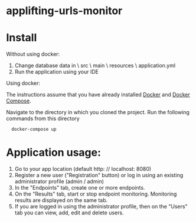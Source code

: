 # applifting-urls-monitor

# Install

Without using docker:
1) Change database data in \ src \ main \ resources \ application.yml
2) Run the application using your IDE

Using docker:

The instructions assume that you have already installed [Docker](https://docs.docker.com/installation/) and [Docker Compose](https://docs.docker.com/compose/install/).

Navigate to the directory in which you cloned the project. Run the following commands from this directory 
      
      docker-compose up

# Application usage:
 
 1) Go to your app location (default http: // localhost: 8080)
 2) Register a new user ("Registration" button) or log in using an existing administrator profile (admin / admin)
 3) In the "Endpoints" tab, create one or more endpoints.
 4) On the "Results" tab, start or stop endpoint monitoring. Monitoring results are displayed on the same tab.
 5) If you are logged in using the administrator profile, then on the "Users" tab you can view, add, edit and delete users.